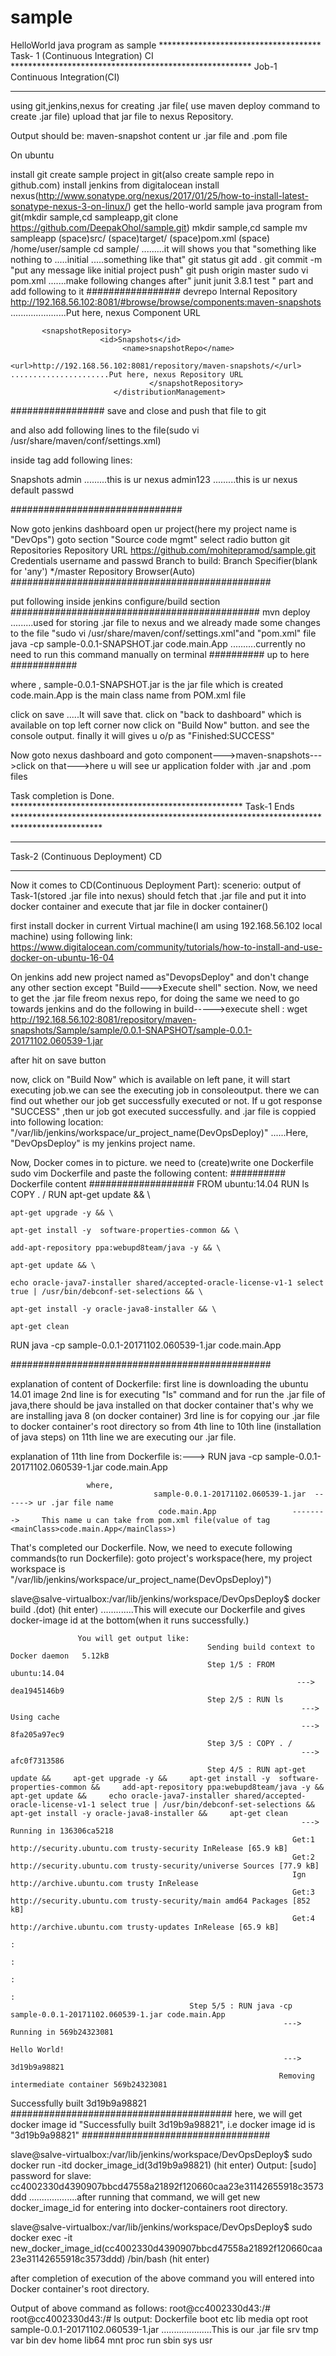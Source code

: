 # sample

HelloWorld java program as sample
*************************************  Task- 1  (Continuous Integration)  CI *******************************************************
Job-1 Continuous Integration(CI)
****************************************************************************************************************************
using git,jenkins,nexus
for creating .jar file( use maven deploy command to create .jar file)
upload that jar file to nexus Repository.

Output should be: maven-snapshot content ur .jar file and .pom file

On ubuntu


install git
create sample project in git(also create sample repo in github.com)
install jenkins from digitalocean
install nexus(http://www.sonatype.org/nexus/2017/01/25/how-to-install-latest-sonatype-nexus-3-on-linux/)
get the hello-world sample java program from git(mkdir sample,cd sampleapp,git clone https://github.com/DeepakOhol/sample.git)
mkdir sample,cd sample  mv sampleapp (space)src/ (space)target/ (space)pom.xml (space) /home/user/sample
cd sample/         .........it will shows you that "something like nothing to .....initial .....something like that"
git status
git add .
git commit -m "put any message like initial project push"
git push origin master
sudo vi pom.xml    .......make following changes after"<dependencies>
    <dependency>
      <groupId>junit</groupId>
      <artifactId>junit</artifactId>
      <version>3.8.1</version>
      <scope>test</scope>
    </dependency>
  </dependencies>" part and add following to it
#################
 <distributionManagement>
          <repository>
                  <id>devrepo</id>
                  <name>Internal Repository</name>
                  <url>http://192.168.56.102:8081/#browse/browse/components:maven-snapshots</url>           ......................Put here, nexus Component URL
          </repository>

           <snapshotRepository>
                        <id>Snapshots</id>
                             <name>snapshotRepo</name>
                                  <url>http://192.168.56.102:8081/repository/maven-snapshots/</url>                                  ......................Put here, nexus Repository URL
                                   </snapshotRepository>
                           </distributionManagement>
#################
save and close
and push that file to git

and also add following lines to the file(sudo vi /usr/share/maven/conf/settings.xml)

inside<servers> tag add following lines:
<servers>

<server>
       <id>Snapshots</id>
       <username>admin</username>                                        .........this is ur nexus
       <password>admin123</password>                                   .........this is ur nexus default passwd
    </server>
</servers>

###############################



Now goto jenkins dashboard
open ur project(here my project name is "DevOps")
goto section "Source code mgmt"
select radio button git
                Repositories 
                                  Repository URL https://github.com/mohitepramod/sample.git
                                  Credentials username and passwd
               Branch to build:
                             Branch Specifier(blank for 'any') */master 
               Repository Browser(Auto)
###############################################

put following inside jenkins configure/build section
#############################################
mvn deploy                                                                   .........used for storing .jar file to nexus and we already made some changes to the file "sudo vi /usr/share/maven/conf/settings.xml"and "pom.xml" file
java -cp sample-0.0.1-SNAPSHOT.jar code.main.App    ..........currently no need to run this command manually on terminal
########## up to here ############

where ,
               sample-0.0.1-SNAPSHOT.jar  is the jar file which is created 
               code.main.App    is the main class name from POM.xml file

click on save .....It will save that.
click on "back to dashboard" which is available on top left corner
now click on "Build Now" button.
and see the console output.
finally it will gives u o/p as "Finished:SUCCESS"


Now goto nexus dashboard and goto component--->maven-snapshots--->click on that--->here u will see ur application folder with .jar and .pom files

Task completion is Done.
***************************************************** Task-1 Ends ********************************************************************************************

**********************************************************************************************************
Task-2   (Continuous Deployment) CD
**********************************************************************************************************


Now it comes to CD(Continuous Deployment Part):
scenerio:
                 output of Task-1(stored .jar file into nexus) should fetch that .jar file and put it into docker container
                 and execute that jar file in docker container()

first install docker in current Virtual machine(I am using 192.168.56.102 local machine) using following link:
https://www.digitalocean.com/community/tutorials/how-to-install-and-use-docker-on-ubuntu-16-04

On jenkins add new project named as"DevopsDeploy" and don't change any other section except "Build--->Execute shell" section.
Now, we need to get the .jar file freom nexus repo, for doing the same we need to go towards jenkins and do the following in build----->execute shell :
wget http://192.168.56.102:8081/repository/maven-snapshots/Sample/sample/0.0.1-SNAPSHOT/sample-0.0.1-20171102.060539-1.jar

after hit on save button


now, click on "Build Now" which is available on left pane, it will start executing job.we can see the executing job in consoleoutput.
there we can find out whether our job get successfully executed or not.
If u got response "SUCCESS" ,then ur job got executed successfully. and .jar file is coppied into following location:
"/var/lib/jenkins/workspace/ur_project_name(DevOpsDeploy)"   ......Here, "DevOpsDeploy" is my jenkins project name.

Now, Docker comes in to picture.
we need to (create)write one Dockerfile
sudo vim Dockerfile and paste the following content:
########## Dockerfile content ###################
FROM ubuntu:14.04
RUN ls
COPY . /
RUN apt-get update && \

    apt-get upgrade -y && \

    apt-get install -y  software-properties-common && \

    add-apt-repository ppa:webupd8team/java -y && \

    apt-get update && \

    echo oracle-java7-installer shared/accepted-oracle-license-v1-1 select true | /usr/bin/debconf-set-selections && \

    apt-get install -y oracle-java8-installer && \

    apt-get clean
RUN java -cp sample-0.0.1-20171102.060539-1.jar code.main.App

###############################################


explanation of content of Dockerfile:
first line is downloading the ubuntu 14.01 image
2nd line is for executing "ls" command
and for run the .jar file of java,there should be java installed on that docker container that's why we are installing java 8 (on docker container)
3rd line is for copying our .jar file to docker container's root directory
so from 4th line to 10th line (installation of java steps)
on 11th line we are executing our .jar file.

explanation of 11th line from Dockerfile is:--->
               RUN java -cp sample-0.0.1-20171102.060539-1.jar code.main.App

                     where,
                                    sample-0.0.1-20171102.060539-1.jar  ------> ur .jar file name
                                     code.main.App                 -------->     This name u can take from pom.xml file(value of tag <mainClass>code.main.App</mainClass>)



That's completed our Dockerfile.
Now, we need to execute following commands(to run Dockerfile):
goto project's workspace(here, my project workspace is "/var/lib/jenkins/workspace/ur_project_name(DevOpsDeploy)")

slave@salve-virtualbox:/var/lib/jenkins/workspace/DevOpsDeploy$ docker build .(dot) (hit enter)          .............This will execute our Dockerfile and gives docker-image id at the bottom(when it runs successfully.) 
                       
                   You will get output like:
                                                Sending build context to Docker daemon   5.12kB
                                                Step 1/5 : FROM ubuntu:14.04
                                                                    ---> dea1945146b9
                                                Step 2/5 : RUN ls
                                                                     ---> Using cache
                                                                     ---> 8fa205a97ec9
                                                Step 3/5 : COPY . /
                                                                     ---> afc0f7313586
                                                Step 4/5 : RUN apt-get update &&     apt-get upgrade -y &&     apt-get install -y  software-properties-common &&     add-apt-repository ppa:webupd8team/java -y &&     apt-get update &&     echo oracle-java7-installer shared/accepted-oracle-license-v1-1 select true | /usr/bin/debconf-set-selections &&     apt-get install -y oracle-java8-installer &&     apt-get clean
                                                                     ---> Running in 136306ca5218
                                                                   Get:1 http://security.ubuntu.com trusty-security InRelease [65.9 kB]
                                                                   Get:2 http://security.ubuntu.com trusty-security/universe Sources [77.9 kB]
                                                                   Ign http://archive.ubuntu.com trusty InRelease
                                                                   Get:3 http://security.ubuntu.com trusty-security/main amd64 Packages [852 kB]
                                                                   Get:4 http://archive.ubuntu.com trusty-updates InRelease [65.9 kB]
                                                                                                   :
                                                                                                   :
                                                                                                   :
                                                                                                   :
                                            Step 5/5 : RUN java -cp sample-0.0.1-20171102.060539-1.jar code.main.App
                                                                 ---> Running in 569b24323081
                                                                         Hello World!
                                                                 ---> 3d19b9a98821
                                                                Removing intermediate container 569b24323081
Successfully built 3d19b9a98821
######################################## here, we will get docker image id "Successfully built 3d19b9a98821", i.e  docker image id is "3d19b9a98821" ##################################

slave@salve-virtualbox:/var/lib/jenkins/workspace/DevOpsDeploy$ sudo docker run -itd docker_image_id(3d19b9a98821)      (hit enter)
         Output:
                      [sudo] password for slave: 
                      cc4002330d4390907bbcd47558a21892f120660caa23e31142655918c3573ddd                            ...................after running that command, we will get new docker_image_id for entering into docker-containers root directory.


slave@salve-virtualbox:/var/lib/jenkins/workspace/DevOpsDeploy$ sudo docker exec -it new_docker_image_id(cc4002330d4390907bbcd47558a21892f120660caa23e31142655918c3573ddd)  /bin/bash     (hit enter)

after completion of execution of the above command you will entered into Docker container's root directory.

Output of above command as follows:
        root@cc4002330d43:/#
        root@cc4002330d43:/# ls
        output:
                        Dockerfile       boot      etc      lib    media    opt     root       sample-0.0.1-20171102.060539-1.jar   ....................This is our .jar file
                        srv  tmp  var   bin     dev   home  lib64  mnt    proc  run   sbin    sys  usr

